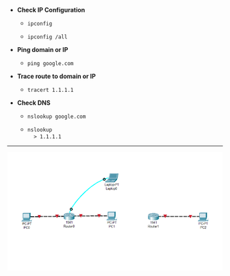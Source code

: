 * **Check IP Configuration**
    * ```
      ipconfig
      ```
    * ```
      ipconfig /all
      ```

* **Ping domain or IP**
    * ```
      ping google.com
      ```

* **Trace route to domain or IP**
    * ```
      tracert 1.1.1.1
      ```

* **Check DNS**
    * ```
      nslookup google.com
      ```
    * ```
      nslookup
        > 1.1.1.1
      ```
---

<img src='./L1.png' /><br>
